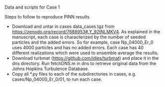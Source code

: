 Data and scripts for Case 1

Steps to follow to reproduce PINN results

- Download and untar in cases data_cases.tgz from
  https://zenodo.org/record/7688953#.Y_92tNLMKV4. As explained in the
  manuscript, each case is characterized by the number of seeded particles and
  the added errors. So for example, case Np_04000_Er_0 uses 4000 particles and
  has no added errors. Each case has 40 different realizations which were used
  to ensemble average the results.
- Download turbmat (https://github.com/idies/turbmat) and place it in the dns
  directory. Run fetchDNS.m in dns to retrieve original data from the Johns
  Hopkins Turbulence Database.
- Copy all \*.py files to each of the subdirectories in cases, e.g.
  cases/Np_04000_Er_0/01, to run each case.
